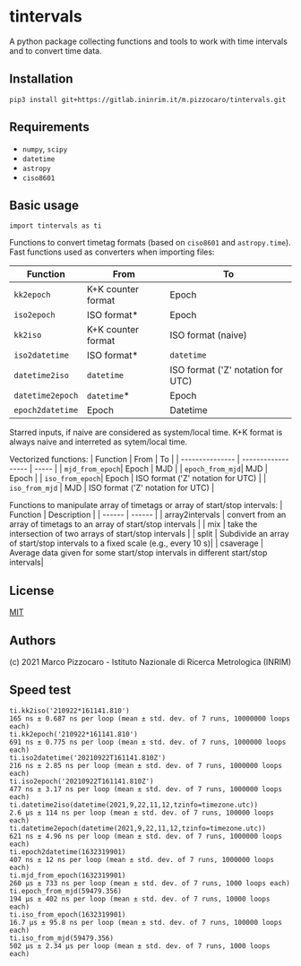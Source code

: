 # tintervals

A python package collecting  functions and tools to work with time intervals and to convert time data.

## Installation

`pip3 install git+https://gitlab.ininrim.it/m.pizzocaro/tintervals.git`

## Requirements

* `numpy`, `scipy`
* `datetime`
* `astropy`
* `ciso8601`

## Basic usage

`import tintervals as ti`

Functions to convert timetag formats (based on `ciso8601` and `astropy.time`).
Fast functions used as converters when importing files:

| Function        | From               | To    | 
| --------------- | ------------------ | ----- |
| `kk2epoch`      | K+K counter format | Epoch |
| `iso2epoch`     | ISO format*        | Epoch |
| `kk2iso`        | K+K counter format | ISO format (naive) |
| `iso2datetime`  | ISO format*        | `datetime` |
| `datetime2iso`  | `datetime`         | ISO format ('Z' notation for UTC) |
| `datetime2epoch`| `datetime`*        | Epoch |
| `epoch2datetime`| Epoch              | Datetime |

Starred inputs, if naive are considered as system/local time.
K+K format is always naive and interreted as sytem/local time.

Vectorized functions:
| Function        | From               | To    | 
| --------------- | ------------------ | ----- |
| `mjd_from_epoch`| Epoch              | MJD   |
| `epoch_from_mjd`| MJD                | Epoch |
| `iso_from_epoch`| Epoch              | ISO format ('Z' notation for UTC) |
| `iso_from_mjd`  | MJD                | ISO format ('Z' notation for UTC) |


Functions to manipulate array of timetags or array of start/stop intervals:
| Function | Description | 
| ------ | ------ |
| array2intervals | convert from an array of timetags to an array of start/stop intervals |
| mix | take the intersection of two arrays of start/stop intervals |
| split | Subdivide an array of start/stop intervals to a fixed scale (e.g., every 10 s)|
| csaverage | Average data given for some start/stop intervals in different start/stop intervals|


## License

[MIT](https://opensource.org/licenses/MIT)

## Authors

(c) 2021 Marco Pizzocaro - Istituto Nazionale di Ricerca Metrologica (INRIM)

## Speed test
```
ti.kk2iso('210922*161141.810')
165 ns ± 0.687 ns per loop (mean ± std. dev. of 7 runs, 10000000 loops each)
ti.kk2epoch('210922*161141.810')
691 ns ± 0.775 ns per loop (mean ± std. dev. of 7 runs, 1000000 loops each)
ti.iso2datetime('20210922T161141.810Z')
216 ns ± 2.85 ns per loop (mean ± std. dev. of 7 runs, 1000000 loops each)
ti.iso2epoch('20210922T161141.810Z')
477 ns ± 3.17 ns per loop (mean ± std. dev. of 7 runs, 1000000 loops each)
ti.datetime2iso(datetime(2021,9,22,11,12,tzinfo=timezone.utc))
2.6 µs ± 114 ns per loop (mean ± std. dev. of 7 runs, 100000 loops each)
ti.datetime2epoch(datetime(2021,9,22,11,12,tzinfo=timezone.utc))
621 ns ± 4.96 ns per loop (mean ± std. dev. of 7 runs, 1000000 loops each)
ti.epoch2datetime(1632319901)
407 ns ± 12 ns per loop (mean ± std. dev. of 7 runs, 1000000 loops each)
ti.mjd_from_epoch(1632319901)
260 µs ± 733 ns per loop (mean ± std. dev. of 7 runs, 1000 loops each)
ti.epoch_from_mjd(59479.356)
194 µs ± 402 ns per loop (mean ± std. dev. of 7 runs, 10000 loops each)
ti.iso_from_epoch(1632319901)
16.7 µs ± 95.8 ns per loop (mean ± std. dev. of 7 runs, 100000 loops each)
ti.iso_from_mjd(59479.356)
502 µs ± 2.34 µs per loop (mean ± std. dev. of 7 runs, 1000 loops each)
```



